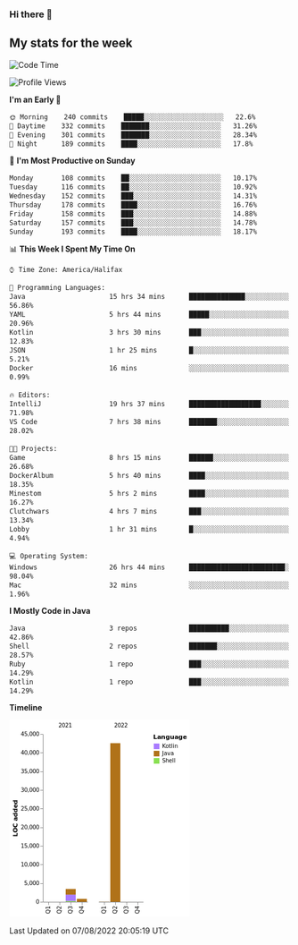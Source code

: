 ### Hi there 👋

## My stats for the week
<!--START_SECTION:waka-->
![Code Time](http://img.shields.io/badge/Code%20Time-369%20hrs%207%20mins-blue)

![Profile Views](http://img.shields.io/badge/Profile%20Views-0-blue)

**I'm an Early 🐤** 

```text
🌞 Morning    240 commits    █████░░░░░░░░░░░░░░░░░░░░   22.6% 
🌆 Daytime    332 commits    ███████░░░░░░░░░░░░░░░░░░   31.26% 
🌃 Evening    301 commits    ███████░░░░░░░░░░░░░░░░░░   28.34% 
🌙 Night      189 commits    ████░░░░░░░░░░░░░░░░░░░░░   17.8%

```
📅 **I'm Most Productive on Sunday** 

```text
Monday       108 commits    ██░░░░░░░░░░░░░░░░░░░░░░░   10.17% 
Tuesday      116 commits    ██░░░░░░░░░░░░░░░░░░░░░░░   10.92% 
Wednesday    152 commits    ███░░░░░░░░░░░░░░░░░░░░░░   14.31% 
Thursday     178 commits    ████░░░░░░░░░░░░░░░░░░░░░   16.76% 
Friday       158 commits    ███░░░░░░░░░░░░░░░░░░░░░░   14.88% 
Saturday     157 commits    ███░░░░░░░░░░░░░░░░░░░░░░   14.78% 
Sunday       193 commits    ████░░░░░░░░░░░░░░░░░░░░░   18.17%

```


📊 **This Week I Spent My Time On** 

```text
⌚︎ Time Zone: America/Halifax

💬 Programming Languages: 
Java                     15 hrs 34 mins      ██████████████░░░░░░░░░░░   56.86% 
YAML                     5 hrs 44 mins       █████░░░░░░░░░░░░░░░░░░░░   20.96% 
Kotlin                   3 hrs 30 mins       ███░░░░░░░░░░░░░░░░░░░░░░   12.83% 
JSON                     1 hr 25 mins        █░░░░░░░░░░░░░░░░░░░░░░░░   5.21% 
Docker                   16 mins             ░░░░░░░░░░░░░░░░░░░░░░░░░   0.99%

🔥 Editors: 
IntelliJ                 19 hrs 37 mins      ██████████████████░░░░░░░   71.98% 
VS Code                  7 hrs 38 mins       ███████░░░░░░░░░░░░░░░░░░   28.02%

🐱‍💻 Projects: 
Game                     8 hrs 15 mins       ██████░░░░░░░░░░░░░░░░░░░   26.68% 
DockerAlbum              5 hrs 40 mins       ████░░░░░░░░░░░░░░░░░░░░░   18.35% 
Minestom                 5 hrs 2 mins        ████░░░░░░░░░░░░░░░░░░░░░   16.27% 
Clutchwars               4 hrs 7 mins        ███░░░░░░░░░░░░░░░░░░░░░░   13.34% 
Lobby                    1 hr 31 mins        █░░░░░░░░░░░░░░░░░░░░░░░░   4.94%

💻 Operating System: 
Windows                  26 hrs 44 mins      ████████████████████████░   98.04% 
Mac                      32 mins             ░░░░░░░░░░░░░░░░░░░░░░░░░   1.96%

```

**I Mostly Code in Java** 

```text
Java                     3 repos             ██████████░░░░░░░░░░░░░░░   42.86% 
Shell                    2 repos             ███████░░░░░░░░░░░░░░░░░░   28.57% 
Ruby                     1 repo              ███░░░░░░░░░░░░░░░░░░░░░░   14.29% 
Kotlin                   1 repo              ███░░░░░░░░░░░░░░░░░░░░░░   14.29%

```


**Timeline**

![Chart not found](https://raw.githubusercontent.com/lyndseyy/lyndseyy/main/charts/bar_graph.png) 


 Last Updated on 07/08/2022 20:05:19 UTC
<!--END_SECTION:waka-->